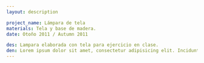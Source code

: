 ```yaml
---
layout: description

project_name: Lámpara de tela
materials: Tela y base de madera.
date: Otoño 2011 / Autumn 2011

des: Lampara elaborada con tela para ejercicio en clase.
den: Lorem ipsum dolor sit amet, consectetur adipisicing elit. Incidunt, iusto molestiae possimus sint dignissimos! Laudantium, dolore, vel, sint, labore optio perferendis illo dolorum similique soluta eum cupiditate assumenda consequatur maiores.
---
```

